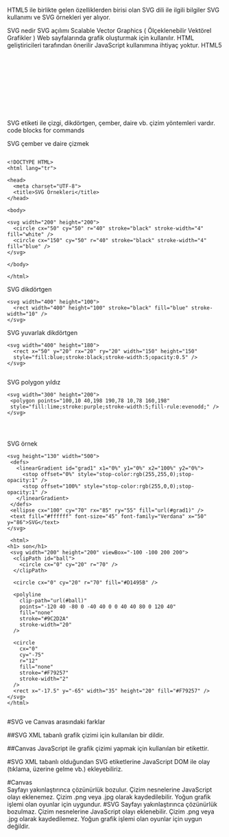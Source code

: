 

HTML5 ile birlikte gelen özelliklerden birisi olan SVG dili ile ilgili bilgiler SVG kullanımı ve SVG örnekleri yer alıyor.

SVG nedir
SVG açılımı Scalable Vector Graphics ( Ölçeklenebilir Vektörel Grafikler )
Web sayfalarında grafik oluşturmak için kullanılır.
HTML geliştiricileri tarafından önerilir
JavaScript kullanımına ihtiyaç yoktur.
HTML5 <svg> etiketi SVG grafikleri için taşıyıcı görevi görür.

SVG etiketi ile çizgi, dikdörtgen, çember, daire vb. çizim yöntemleri vardır.
code blocks for commands


SVG çember ve daire çizmek
```

<!DOCTYPE HTML>
<html lang="tr">

<head>
  <meta charset="UTF-8">
  <title>SVG Örnekleri</title>
</head>

<body>

<svg width="200" height="200">
  <circle cx="50" cy="50" r="40" stroke="black" stroke-width="4" fill="white" />
  <circle cx="150" cy="50" r="40" stroke="black" stroke-width="4" fill="blue" />
</svg>

</body>

</html>
```
SVG dikdörtgen

```
<svg width="400" height="100">
  <rect width="400" height="100" stroke="black" fill="blue" stroke-width="10" />
</svg>
```

SVG yuvarlak dikdörtgen
```
<svg width="400" height="180">
  <rect x="50" y="20" rx="20" ry="20" width="150" height="150"
  style="fill:blue;stroke:black;stroke-width:5;opacity:0.5" />
</svg>
 
```


SVG polygon yıldız

 ```
<svg width="300" height="200">
  <polygon points="100,10 40,198 190,78 10,78 160,198"
  style="fill:lime;stroke:purple;stroke-width:5;fill-rule:evenodd;" />
</svg>
 
```
```
 
 
```



SVG örnek
 ```
<svg height="130" width="500">
  <defs>
    <linearGradient id="grad1" x1="0%" y1="0%" x2="100%" y2="0%">
      <stop offset="0%" style="stop-color:rgb(255,255,0);stop-opacity:1" />
      <stop offset="100%" style="stop-color:rgb(255,0,0);stop-opacity:1" />
    </linearGradient>
  </defs>
  <ellipse cx="100" cy="70" rx="85" ry="55" fill="url(#grad1)" />
  <text fill="#ffffff" font-size="45" font-family="Verdana" x="50" y="86">SVG</text>
</svg>
```

```
 <html>
<h1> son</h1>
 <svg width="200" height="200" viewBox="-100 -100 200 200">
  <clipPath id="ball">
    <circle cx="0" cy="20" r="70" />
  </clipPath>

  <circle cx="0" cy="20" r="70" fill="#D1495B" />

  <polyline
    clip-path="url(#ball)"
    points="-120 40 -80 0 -40 40 0 0 40 40 80 0 120 40"
    fill="none"
    stroke="#9C2D2A"
    stroke-width="20"
  />

  <circle
    cx="0"
    cy="-75"
    r="12"
    fill="none"
    stroke="#F79257"
    stroke-width="2"
  />
  <rect x="-17.5" y="-65" width="35" height="20" fill="#F79257" />
</svg>
</html>
 
```





#SVG ve Canvas arasındaki farklar

##SVG XML tabanlı grafik çizimi için kullanılan bir dildir.

##Canvas JavaScript ile grafik çizimi yapmak için kullanılan bir etikettir.

#SVG XML tabanlı olduğundan SVG etiketlerine JavaScript DOM ile olay (tıklama, üzerine gelme vb.) ekleyebiliriz.

 
#Canvas	 
Sayfayı yakınlaştırınca çözünürlük bozulur.
Çizim nesnelerine JavaScript olayı eklenemez.
Çizim .png veya .jpg olarak kaydedilebilir.
Yoğun grafik işlemi olan oyunlar için uygundur.
#SVG
Sayfayı yakınlaştırınca çözünürlük bozulmaz.
Çizim nesnelerine JavaScript olayı eklenebilir.
Çizim .png veya .jpg olarak kaydedilemez.
Yoğun grafik işlemi olan oyunlar için uygun değildir.



